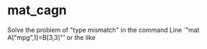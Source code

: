 # mat_cagn
 Solve the problem of "type mismatch" in the command Line `"mat A["mpg",1]=B[3,3]"' or the like
